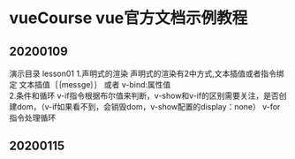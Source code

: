 # vueCourse vue官方文档示例教程

## 20200109
   演示目录 lesson01
   1.声明式的渲染
    声明式的渲染有2中方式,文本插值或者指令绑定 
    文本插值｛｛messge｝｝ 或者 v-bind:属性值  
   2.条件和循环
     v-if指令根据布尔值来判断，v-show和v-if的区别需要关注，是否创建dom，（v-if如果看不到，会销毁dom，v-show配置的display：none）
     v-for指令处理循环
     
     
     
## 20200115
        
     
     
